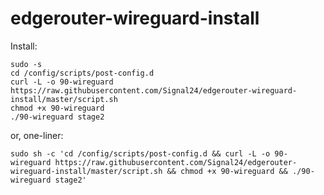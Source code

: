 # edgerouter-wireguard-install

Install:
```
sudo -s
cd /config/scripts/post-config.d
curl -L -o 90-wireguard https://raw.githubusercontent.com/Signal24/edgerouter-wireguard-install/master/script.sh
chmod +x 90-wireguard
./90-wireguard stage2
```

or, one-liner:
```
sudo sh -c 'cd /config/scripts/post-config.d && curl -L -o 90-wireguard https://raw.githubusercontent.com/Signal24/edgerouter-wireguard-install/master/script.sh && chmod +x 90-wireguard && ./90-wireguard stage2'
```
